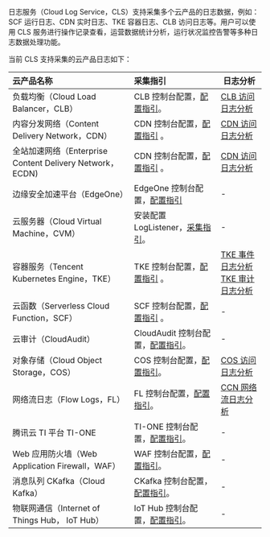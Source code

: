 日志服务（Cloud Log Service，CLS）支持采集多个云产品的日志数据，例如：SCF 运行日志、CDN 实时日志、TKE 容器日志、CLB 访问日志等。用户可以使用 CLS 服务进行操作记录查看，运营数据统计分析，运行状况监控告警等多种日志数据处理功能。

当前 CLS 支持采集的云产品日志如下：

| 云产品名称                                              | 采集指引                                                     | 日志分析                                                     |
| :------------------------------------------------------ | :----------------------------------------------------------- | ------------------------------------------------------------ |
| 负载均衡（Cloud Load Balancer，CLB）                    | CLB 控制台配置，[配置指引](https://cloud.tencent.com/document/product/214/41379)。 | [CLB 访问日志分析](https://cloud.tencent.com/document/product/614/61257) |
| 内容分发网络（Content Delivery Network，CDN）           | CDN 控制台配置，[配置指引](https://cloud.tencent.com/document/product/228/42137) 。 | [CDN 访问日志分析](https://cloud.tencent.com/document/product/614/61405) |
| 全站加速网络（Enterprise Content Delivery Network，ECDN) | CDN 控制台配置，[配置指引](https://cloud.tencent.com/document/product/228/42137) 。 | [CDN 访问日志分析](https://cloud.tencent.com/document/product/614/61405) |
| 边缘安全加速平台（EdgeOne）                             | EdgeOne 控制台配置，[配置指引](https://cloud.tencent.com/document/product/1552/71350) | -                                                            |
| 云服务器（Cloud Virtual Machine，CVM）                  | 安装配置 LogListener，[采集指引](https://cloud.tencent.com/document/product/614/60593)。 | -                                                            |
| 容器服务（Tencent Kubernetes Engine，TKE）              | TKE 控制台配置，[配置指引](https://cloud.tencent.com/document/product/457/36771) 。 | [TKE 事件日志分析](https://cloud.tencent.com/document/product/614/61407)<br>[TKE 审计日志分析](https://cloud.tencent.com/document/product/614/61408) |
| 云函数（Serverless Cloud Function，SCF）                | SCF 控制台配置，[配置指引](https://cloud.tencent.com/document/product/583/39536) 。 | -                                                            |
| 云审计（CloudAudit）                                    | CloudAudit 控制台配置，[配置指引](https://cloud.tencent.com/document/product/629/60625)。 | -                                                            |
| 对象存储（Cloud Object Storage，COS）                   | COS 控制台配置，[配置指引](https://cloud.tencent.com/document/product/614/62137)。 | [COS 访问日志分析](https://cloud.tencent.com/document/product/614/61406) |
| 网络流日志（Flow Logs，FL）                             | FL 控制台配置，[配置指引](https://cloud.tencent.com/document/product/682/18966)。 | [CCN 网络流日志分析](https://cloud.tencent.com/document/product/614/74924) |
| 腾讯云 TI 平台 TI-ONE                                   | TI-ONE 控制台配置，[配置指引](https://cloud.tencent.com/document/product/851/44453)。 | -                                                            |
| Web 应用防火墙（Web Application Firewall，WAF）         | WAF 控制台配置，[配置指引](https://cloud.tencent.com/document/product/627/70276)。 | -                                                            |
| 消息队列 CKafka（Cloud Kafka）                          | CKafka 控制台配置，[配置指引](https://cloud.tencent.com/document/product/597/70078)。 | -                                                            |
| 物联网通信（Internet of Things Hub， IoT Hub）          | IoT Hub 控制台配置，[配置指引](https://cloud.tencent.com/document/product/634/14445)。 | -                                                            |
